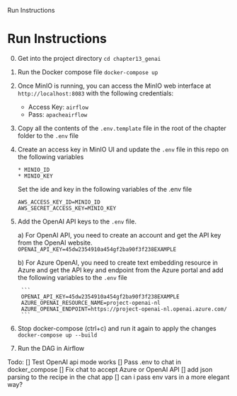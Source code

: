 

Run Instructions

# Run Instructions

0) Get into the project directory
    `cd chapter13_genai`


1) Run the Docker compose file
    `docker-compose up`

2) Once MinIO is running, you can access the MinIO web interface at `http://localhost:8083` with the following credentials:
    - Access Key: `airflow`
    - Pass: `apacheairflow`

3) Copy all the contents of the `.env.template` file in the root of the chapter folder to the `.env` file

4) Create an access key in MinIO UI and update the `.env` file in this repo on the following variables
    ```
    * MINIO_ID
    * MINIO_KEY
    ```
    Set the ide and key in the following variables of the .env file
    ```
    AWS_ACCESS_KEY_ID=MINIO_ID
    AWS_SECRET_ACCESS_KEY=MINIO_KEY
    ```
5) Add the OpenAI API keys to the `.env` file.

    a) For OpenAI API, you need to create an account and get the API key from the OpenAI website. 
        ```
        OPENAI_API_KEY=45dw2354910a454gf2ba90f3f238EXAMPLE
        ```

    b) For Azure OpenAI, you need to create text embedding resource in Azure and get the API key and endpoint from the Azure portal  and add the following variables to the `.env` file

        ```
        OPENAI_API_KEY=45dw2354910a454gf2ba90f3f238EXAMPLE
        AZURE_OPENAI_RESOURCE_NAME=project-openai-nl
        AZURE_OPENAI_ENDPOINT=https://project-openai-nl.openai.azure.com/
        ```
6) Stop docker-compose (ctrl+c) and run it again to apply the changes
    `docker-compose up --build`

7) Run the DAG in Airflow



Todo:
[] Test OpenAI api mode works 
[] Pass .env to chat in docker_compose
[] Fix chat to accept Azure or OpenAI API
[] add json parsing to the recipe in the chat app
[] can i pass env vars in a more elegant way?




